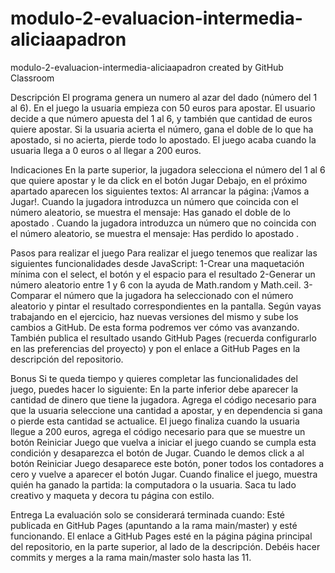 # modulo-2-evaluacion-intermedia-aliciaapadron
modulo-2-evaluacion-intermedia-aliciaapadron created by GitHub Classroom

Descripción
El programa genera un numero al azar del dado (número del 1 al 6). En el juego la usuaria empieza con 50
euros para apostar. El usuario decide a que número apuesta del 1 al 6, y también que cantidad de euros
quiere apostar. Si la usuaria acierta el número, gana el doble de lo que ha apostado, si no acierta, pierde
todo lo apostado. El juego acaba cuando la usuaria llega a 0 euros o al llegar a 200 euros.


Indicaciones
En la parte superior, la jugadora selecciona el número del 1 al 6 que quiere apostar y le da click en el
botón Jugar
Debajo, en el próximo apartado aparecen los siguientes textos:
Al arrancar la página: ¡Vamos a Jugar!.
Cuando la jugadora introduzca un número que coincida con el número aleatorio, se muestra el
mensaje: Has ganado el doble de lo apostado .
Cuando la jugadora introduzca un número que no coincida con el número aleatorio, se muestra
el mensaje: Has perdido lo apostado .

Pasos para realizar el juego
Para realizar el juego tenemos que realizar las siguientes funcionalidades desde JavaScript:
1-Crear una maquetación mínima con el select, el botón y el espacio para el resultado
2-Generar un número aleatorio entre 1 y 6 con la ayuda de Math.random y Math.ceil.
3-Comparar el número que la jugadora ha seleccionado con el número aleatorio y pintar el resultado
correspondientes en la pantalla.
Según vayas trabajando en el ejercicio, haz nuevas versiones del mismo y sube los cambios a GitHub. De
esta forma podremos ver cómo vas avanzando. También publica el resultado usando GitHub Pages
(recuerda configurarlo en las preferencias del proyecto) y pon el enlace a GitHub Pages en la descripción
del repositorio.


Bonus
Si te queda tiempo y quieres completar las funcionalidades del juego, puedes hacer lo siguiente:
En la parte inferior debe aparecer la cantidad de dinero que tiene la jugadora. Agrega el código
necesario para que la usuaria seleccione una cantidad a apostar, y en dependencia si gana o pierde
esta cantidad se actualice.
El juego finaliza cuando la usuaria llegue a 200 euros, agrega el código necesario para que se
muestre un botón Reiniciar Juego que vuelva a iniciar el juego cuando se cumpla esta condición y
desaparezca el botón de Jugar.
Cuando le demos click a al botón Reiniciar Juego desaparece este botón, poner todos los
contadores a cero y vuelve a aparecer el botón Jugar.
Cuando finalice el juego, muestra quién ha ganado la partida: la computadora o la usuaria.
Saca tu lado creativo y maqueta y decora tu página con estilo.


Entrega
La evaluación solo se considerará terminada cuando:
Esté publicada en GitHub Pages (apuntando a la rama main/master) y esté funcionando.
El enlace a GitHub Pages esté en la página página principal del repositorio, en la parte superior, al
lado de la descripción.
Debéis hacer commits y merges a la rama main/master solo hasta las 11.
